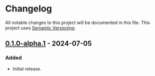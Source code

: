 # Changelog

All notable changes to this project will be documented in this file.
This project uses [Semantic Versioning](https://semver.org/spec/v2.0.0.html).

## [0.1.0-alpha.1] - 2024-07-05

[0.1.0-alpha.1]: https://github.com/sunsided/l3gd20-registers/releases/tag/v0.1.0-alpha.1

### Added

- Initial release.
